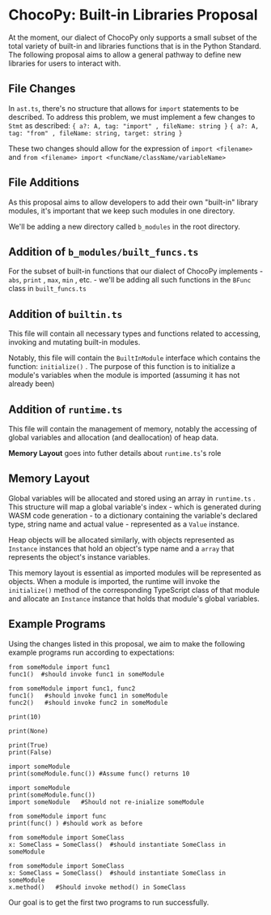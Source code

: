# ChocoPy: Built-in Libraries Proposal
At the moment, our dialect of ChocoPy only supports a small subset of the total variety of built-in and libraries functions that is in the Python Standard. The following proposal aims to allow a general pathway to define new libraries for users to interact with.

## File Changes
In `ast.ts`, there's no structure that allows for `import` statements to be described. To address this problem, we must implement a few changes to `Stmt` as described:
`{ a?: A, tag: "import" , fileName: string }`
`{ a?: A, tag: "from" , fileName: string, target: string }`

These two changes should allow for the expression of `import <filename>` and `from <filename> import <funcName/className/variableName>`

## File Additions
As this proposal aims to allow developers to add their own "built-in" library modules, it's important that we keep such modules in one directory.

We'll be adding a new directory called `b_modules` in the root directory.

## Addition of `b_modules/built_funcs.ts`
For the subset of built-in functions that our dialect of ChocoPy implements - `abs`, `print` , `max`, `min` , etc. - we'll be adding all such functions in the `BFunc` class in `built_funcs.ts`

## Addition of `builtin.ts`
This file will contain all necessary types and functions related to accessing, invoking and mutating built-in modules. 

Notably, this file will contain the `BuiltInModule` interface which contains the function: `initialize()` . The purpose of this function is to initialize a module's variables when the module is imported (assuming it has not already been)

## Addition of `runtime.ts`
This file will contain the management of memory, notably the accessing of global variables and allocation (and deallocation) of heap data. 

**Memory Layout** goes into futher details about `runtime.ts`'s role

## Memory Layout
Global variables will be allocated and stored using an array in `runtime.ts` . This structure will map a global variable's index - which is generated during WASM code generation - to a dictionary containing the variable's declared type, string name and actual value - represented as a `Value` instance.

Heap objects will be allocated similarly, with objects represented as `Instance` instances that hold an object's type name and a `array` that represents the object's instance variables.

This memory layout is essential as imported modules will be represented as objects. When a module is imported, the runtime will invoke the `initialize()` method of the corresponding TypeScript class of that module and allocate an `Instance` instance that holds that module's global variables. 

## Example Programs
Using the changes listed in this proposal, we aim to make the following example programs run according to expectations:

```
from someModule import func1
func1()  #should invoke func1 in someModule
```

```
from someModule import func1, func2
func1()   #should invoke func1 in someModule
func2()   #should invoke func2 in someModule
```

```
print(10)
```

```
print(None)
```

```
print(True)
print(False)
```


```
import someModule
print(someModule.func()) #Assume func() returns 10
```

```
import someModule
print(someModule.func())
import someNodule   #Should not re-inialize someModule
```

```
from someModule import func
print(func() ) #should work as before 
```

```
from someModule import SomeClass
x: SomeClass = SomeClass()  #should instantiate SomeClass in someModule
```

```
from someModule import SomeClass
x: SomeClass = SomeClass()  #should instantiate SomeClass in someModule
x.method()   #Should invoke method() in SomeClass
```

Our goal is to get the first two programs to run successfully.
